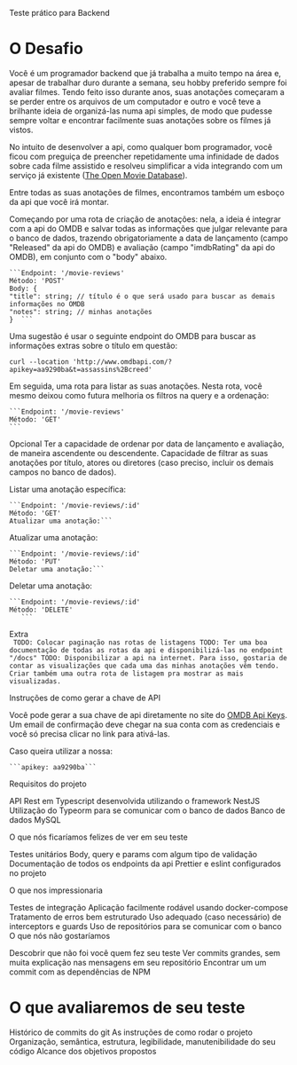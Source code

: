 Teste prático para Backend

<h1>O Desafio</h1>

Você é um programador backend que já trabalha a muito tempo na área e, apesar de trabalhar duro durante a semana, seu hobby preferido sempre foi avaliar filmes. Tendo feito isso durante anos, suas anotações começaram a se perder entre os arquivos de um computador e outro e você teve a brilhante ideia de organizá-las numa api simples, de modo que pudesse sempre voltar e encontrar facilmente suas anotações sobre os filmes já vistos.

No intuito de desenvolver a api, como qualquer bom programador, você ficou com preguiça de preencher repetidamente uma infinidade de dados sobre cada filme assistido e resolveu simplificar a vida integrando com um serviço já existente ([The Open Movie Database](https://www.omdbapi.com/)).

Entre todas as suas anotações de filmes, encontramos também um esboço da api que você irá montar.

Começando por uma rota de criação de anotações: nela, a ideia é integrar com a api do OMDB e salvar todas as informações que julgar relevante para o banco de dados, trazendo obrigatoriamente a data de lançamento (campo "Released" da api do OMDB) e avaliação (campo "imdbRating" da api do OMDB), em conjunto com o "body" abaixo.

    ```Endpoint: '/movie-reviews'
    Método: 'POST'
    Body: {
    "title": string; // título é o que será usado para buscar as demais informações no OMDB
    "notes": string; // minhas anotações
    }  ```

Uma sugestão é usar o seguinte endpoint do OMDB para buscar as informações extras sobre o título em questão:

```curl --location 'http://www.omdbapi.com/?apikey=aa9290ba&t=assassins%2Bcreed'```

Em seguida, uma rota para listar as suas anotações. Nesta rota, você mesmo deixou como futura melhoria os filtros na query e a ordenação:

    ```Endpoint: '/movie-reviews'
    Método: 'GET'
    ```
Opcional
Ter a capacidade de ordenar por data de lançamento e avaliação, de maneira ascendente ou descendente.
Capacidade de filtrar as suas anotações por título, atores ou diretores (caso preciso, incluir os demais campos no banco de dados).

Listar uma anotação específica:

    ```Endpoint: '/movie-reviews/:id'
    Método: 'GET'
    Atualizar uma anotação:```

Atualizar uma anotação:

    ```Endpoint: '/movie-reviews/:id'
    Método: 'PUT'
    Deletar uma anotação:```
Deletar uma anotação:

    ```Endpoint: '/movie-reviews/:id'
    Método: 'DELETE'
       ```
 Extra      
    ```
    TODO: Colocar paginação nas rotas de listagens
    TODO: Ter uma boa documentação de todas as rotas da api e disponibilizá-las no endpoint "/docs"
    TODO: Disponibilizar a api na internet. Para isso, gostaria de contar as visualizações que cada uma das minhas anotações vêm tendo. Criar também uma outra rota de listagem pra mostrar as mais visualizadas.```

Instruções de como gerar a chave de API

Você pode gerar a sua chave de api diretamente no site do [OMDB Api Keys](https://www.omdbapi.com/apikey.aspx). Um email de confirmação deve chegar na sua conta com as credenciais e você só precisa clicar no link para ativá-las.

Caso queira utilizar a nossa:

    ```apikey: aa9290ba```

Requisitos do projeto

API Rest em Typescript desenvolvida utilizando o framework NestJS
Utilização do Typeorm para se comunicar com o banco de dados
Banco de dados MySQL

O que nós ficaríamos felizes de ver em seu teste

Testes unitários
Body, query e params com algum tipo de validação
Documentação de todos os endpoints da api
Prettier e eslint configurados no projeto

O que nos impressionaria

Testes de integração
Aplicação facilmente rodável usando docker-compose
Tratamento de erros bem estruturado
Uso adequado (caso necessário) de interceptors e guards
Uso de repositórios para se comunicar com o banco
O que nós não gostaríamos

Descobrir que não foi você quem fez seu teste
Ver commits grandes, sem muita explicação nas mensagens em seu repositório
Encontrar um um commit com as dependências de NPM

<h1>O que avaliaremos de seu teste</h1>

Histórico de commits do git
As instruções de como rodar o projeto
Organização, semântica, estrutura, legibilidade, manutenibilidade do seu código
Alcance dos objetivos propostos
